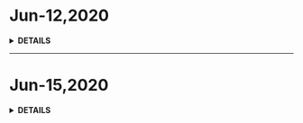 
# Jun-12,2020

<details>
<summary><b>DETAILS</b></summary>
<p>

> 周五。    
> 眨眼之间，四个月的Diary无人问津了。   

> 上周换了房子，搬到了育新--新康园，按理说应该是开启新的一段燃的生活，但仍平平。  
> 今日特来追问，我这半年干嘛了？  

> 年初定的小目标是一个一个的没去实施。今日周五，我再来温习一下：

> + Github代码提交全绿  
>  截止到今天一半都没完成。之前想的是没有代码可提，只写一些记录有些凑数，现在看来，数都不凑了，这不太行啊。咱们今天就继续捡起来吧。
> 
> +  英语百词斩每日背一会单词
> 此事情还差不多的工作日坚持着，只是可能效率、兴趣没那么浓厚了吧。
> 
> + 每周总结
>  停了两周了，加之之前也停了几周，差不多有5周吧。不过没关系，现在可以继续。
> 
> + 优化博客
> 优化了一些，没有继续。
> 
> + Node.js技术栈、Vue.js基础到源码再深入
> 暂未开始

> 首先Github绿起来这件事，我今天是来继续实施的。
</p>
</details>

---

# Jun-15,2020

<details>
<summary><b>DETAILS</b></summary>
<p>

> 周一。  
> 这个周末，北京病例又新增了。这个炎热的周末，没写周报，没有学习。  
> 跟铧少、明波、亚洲、还有一姑娘，去吃了串串、喝了洋酒。    
> 止不住的丧。    

> 之前是丧一阵还会继续找点事情做，现在这个丧好想没有尽头了。
</p>
</detail>